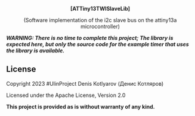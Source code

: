 <div id="header" align="center">
  
<b>[ATTiny13TWISlaveLib]</b>

(Software implementation of the i2c slave bus on the attiny13a microcontroller)
</div>


<i><b>WARNING: There is no time to complete this project; The library is expected here, but only the source code for the example timer that uses the library is available.</b></i>

## License

Copyright 2023 #UlinProject Denis Kotlyarov (Денис Котляров)

Licensed under the Apache License, Version 2.0

<b>This project is provided as is without warranty of any kind.</b>
